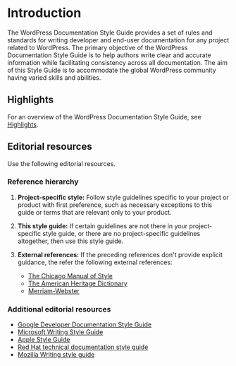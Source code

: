 # Introduction

The WordPress Documentation Style Guide provides a set of rules and standards for writing developer and end-user documentation for any project related to WordPress.
The primary objective of the WordPress Documentation Style Guide is to help authors write clear and accurate information while facilitating consistency across all documentation. The aim of this Style Guide is to accommodate the global WordPress community having varied skills and abilities.

## Highlights

For an overview of the WordPress Documentation Style Guide, see [Highlights](https://make.wordpress.org/docs/style-guide/welcome/highlights/).

## Editorial resources

Use the following editorial resources.

### Reference hierarchy

1. **Project-specific style:** Follow style guidelines specific to your project or product with first preference, such as necessary exceptions to this guide or terms that are relevant only to your product.

2. **This style guide:** If certain guidelines are not there in your project-specific style guide, or there are no project-specific guidelines altogether, then use this style guide.

3. **External references:** If the preceding references don't provide explicit guidance, the refer the following external references:
   - [The Chicago Manual of Style](https://www.chicagomanualofstyle.org/home.html)  
   - [The American Heritage Dictionary](https://ahdictionary.com/)  
   - [Merriam-Webster](https://www.merriam-webster.com/)

### Additional editorial resources

- [Google Developer Documentation Style Guide](https://developers.google.com/style)  
- [Microsoft Writing Style Guide](https://docs.microsoft.com/style-guide/welcome/)  
- [Apple Style Guide](https://help.apple.com/applestyleguide/)
- [Red Hat technical documentation style guide](https://stylepedia.net/)  
- [Mozilla Writing style guide](https://developer.mozilla.org/docs/MDN/Guidelines/Writing_style_guide)
